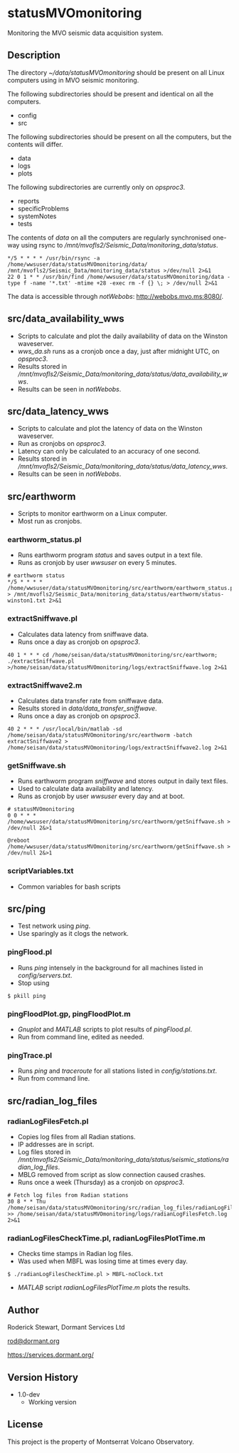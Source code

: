 # statusMVOmonitoring

Monitoring the MVO seismic data acquisition system.

## Description

The directory *~/data/statusMVOmonitoring* should be present on all Linux computers using in MVO seismic monitoring.

The following subdirectories should be present and identical on all the computers.

* config
* src

The following subdirectories should be present on all the computers, but the contents will differ.
* data
* logs
* plots

The following subdirectories are currently only on *opsproc3*.
* reports
* specificProblems
* systemNotes
* tests

The contents of *data* on all the computers are regularly synchronised one-way using rsync to */mnt/mvofls2/Seismic_Data/monitoring_data/status*.
```
*/5 * * * * /usr/bin/rsync -a /home/wwsuser/data/statusMVOmonitoring/data/ /mnt/mvofls2/Seismic_Data/monitoring_data/status >/dev/null 2>&1
22 0 1 * * /usr/bin/find /home/wwsuser/data/statusMVOmonitoring/data -type f -name '*.txt' -mtime +28 -exec rm -f {} \; > /dev/null 2>&1
```
The data is accessible through *notWebobs*: http://webobs.mvo.ms:8080/.


## src/data_availability_wws

* Scripts to calculate and plot the daily availability of data on the Winston waveserver.
* *wws_da.sh* runs as a cronjob once a day, just after midnight UTC, on *opsproc3*.
* Results stored in */mnt/mvofls2/Seismic_Data/monitoring_data/status/data_availability_wws*.
* Results can be seen in *notWebobs*.


## src/data_latency_wws

* Scripts to calculate and plot the latency of data on the Winston waveserver.
* Run as cronjobs on *opsproc3*.
* Latency can only be calculated to an accuracy of one second.
* Results stored in */mnt/mvofls2/Seismic_Data/monitoring_data/status/data_latency_wws*.
* Results can be seen in *notWebobs*.

## src/earthworm

* Scripts to monitor earthworm on a Linux computer.
* Most run as cronjobs.

### earthworm_status.pl

* Runs earthworm program *status* and saves output in a text file.
* Runs as cronjob by user *wwsuser* on every 5 minutes.
```
# earthworm status
*/5 * * * * /home/wwsuser/data/statusMVOmonitoring/src/earthworm/earthworm_status.pl > /mnt/mvofls2/Seismic_Data/monitoring_data/status/earthworm/status-winston1.txt 2>&1
```

### extractSniffwave.pl

* Calculates data latency from sniffwave data.
* Runs once a day as cronjob on *opsproc3*.
```
40 1 * * * cd /home/seisan/data/statusMVOmonitoring/src/earthworm; ./extractSniffwave.pl >/home/seisan/data/statusMVOmonitoring/logs/extractSniffwave.log 2>&1
```

### extractSniffwave2.m

* Calculates data transfer rate from sniffwave data.
* Results stored in *data/data_transfer_sniffwave*.
* Runs once a day as cronjob on *opsproc3*.
```
40 2 * * * /usr/local/bin/matlab -sd /home/seisan/data/statusMVOmonitoring/src/earthworm -batch extractSniffwave2 > /home/seisan/data/statusMVOmonitoring/logs/extractSniffwave2.log 2>&1
```


### getSniffwave.sh

* Runs earthworm program *sniffwave* and stores output in daily text files.
* Used to calculate data availability and latency.
* Runs as cronjob by user *wwsuser* every day and at boot.
```
# statusMVOmonitoring
0 0 * * * /home/wwsuser/data/statusMVOmonitoring/src/earthworm/getSniffwave.sh > /dev/null 2&>1

@reboot /home/wwsuser/data/statusMVOmonitoring/src/earthworm/getSniffwave.sh > /dev/null 2&>1
```

### scriptVariables.txt

* Common variables for bash scripts


## src/ping

* Test network using *ping*.
* Use sparingly as it clogs the network.

### pingFlood.pl

* Runs *ping* intensely in the background for all machines listed in *config/servers.txt*.
* Stop using
```
$ pkill ping
```

### pingFloodPlot.gp, pingFloodPlot.m

* *Gnuplot* and *MATLAB* scripts to plot results of *pingFlood.pl*.
* Run from command line, edited as needed.

### pingTrace.pl

* Runs *ping* and *traceroute* for all stations listed in *config/stations.txt*.
* Run from command line.

## src/radian_log_files

### radianLogFilesFetch.pl

* Copies log files from all Radian stations.
* IP addresses are in script.
* Log files stored in */mnt/mvofls2/Seismic_Data/monitoring_data/status/seismic_stations/radian_log_files*.
* MBLG removed from script as slow connection caused crashes.
* Runs once a week (Thursday) as a cronjob on *opsproc3*.
```
# Fetch log files from Radian stations
30 8 * * Thu /home/seisan/data/statusMVOmonitoring/src/radian_log_files/radianLogFilesFetch.pl >> /home/seisan/data/statusMVOmonitoring/logs/radianLogFilesFetch.log 2>&1
```

### radianLogFilesCheckTime.pl, radianLogFilesPlotTime.m

* Checks time stamps in Radian log files.
* Was used when MBFL was losing time at times every day.
```
$ ./radianLogFilesCheckTime.pl > MBFL-noClock.txt
```
* *MATLAB* script *radianLogFilesPlotTime.m* plots the results.

## Author

Roderick Stewart, Dormant Services Ltd

rod@dormant.org

https://services.dormant.org/

## Version History

* 1.0-dev
    * Working version

## License

This project is the property of Montserrat Volcano Observatory.
